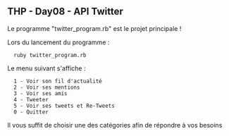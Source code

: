 ## THP - Day08 - API Twitter

Le programme "twitter_program.rb" est le projet principale !

Lors du lancement du programme :

```
  ruby twitter_program.rb
```

Le menu suivant s'affiche :

```
  1 - Voir son fil d'actualité
  2 - Voir ses mentions
  3 - Voir ses amis
  4 - Tweeter
  5 - Voir ses tweets et Re-Tweets
  0 - Quitter
```

Il vous suffit de choisir une des catégories afin de répondre à vos besoins
